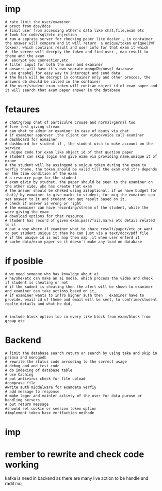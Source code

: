 # imp

    # rate limit the user/examiner
    # proct from dos/ddos
    # limit user from accessing other's data like chat,file,exam etc
    # look for code/sql/etc injection
    # run a seprate server for checking paper like docker , in container the answer will compare and it will return  a unique/token unique(JWT token), which contains result and user info for that exam it which
    #  the server will decrpty the token and find user , map result to theme and the exam
    #  encrypt you connection,etc
    # filter input for both the user and examiner
    # answers will have it's own seprate mongoDb/nosql database
    # use graphql for easy way to intercept and send data
    # the hash will be decrypt in container only and other procces, the answers db should be called in the container
    # the user/student exam token will contian object id of exam paper and it will search that exam paper answer in the database

# fetaures

    # chat/group chat of particulre crouse and normal/gernal too
    # live test giving stream
    # can chat to admin or examiner in case of douts via chat 
    # if examiner approver ,the client can video/voice call examiner
    # dashboard for exmainer
    # dashboard for student if , the student wish to make account on the service
    # unique code for exam like object id of that quetion paper
    # student can skip login and give exam via providing name,unique it of exame
    # the student will be assingend a unique token during the exam to verfiy theme, the token should be valid till the exam end it's depends on the time condition of the exam
    # a resource page for the student 
    # exam givin by studnet, the paper should be seen to the examiner on the other side, who has create that exam
    # the answer should be cheked using ai(optional, if we have budget for that)/ by exmainer to give marks to student, for mcq the exmainer can set answer to it and student can get result based on it.
    # check if answer is wrong or right
    # the exmainer can have recording/stream of the student, while the were giving the exam
    # download options for that resource 
    # student has record of given exam,pass/fail,marks etc detail related to it
    # put a way where if examiner what to share result/paper/etc or want to put student unique it then he can just via a text/docx/pdf file
    # if the unique id is not map then map ,it when user enterd it 
    # cache data/exam paper so it doesn't make any load on database  

# if posible

    # we need someone who has knowldge about ai 
    # he/she/etc can make an ai modle, which process the video and check if student is cheating or not
    # if the sudent is cheating then the alert will be shown to examiner and examiner can take actions based on it,
    # if examiner wants to infro higher auth then , examiner have to provide, email id of theme and email will be sent, to confrime/student realte details and what he did,


    # include block option too in every like block from exam/block from group etc

# Backend

    # limit the database search return or search by using take and skip in primsa and monogodb
    # rewrite the status code arrcoding to the correct usage
    # debug and and test code 
    # do indexing of database table 
    # use Caching
    # put antivirus check for file upload
    #comprase file
    #write auth middelware for examdata verfiy
    # add message to response 
    # make loger and mointer activty of the user for data purose or handling servers
    # put return message
    #should set cookie or seesion token option
    #implement token base verifaction methode

# imp

# rember to rewrite and check code working
kafka is need in backend as there are many live action to be handle
and radit mq
